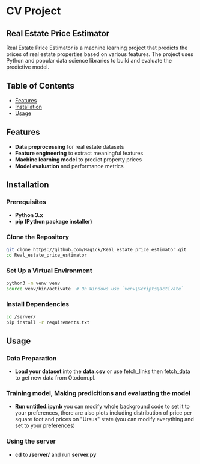 # CV Project

## Real Estate Price Estimator

Real Estate Price Estimator is a machine learning project that predicts the prices of real estate properties based on various features. The project uses Python and popular data science libraries to build and evaluate the predictive model.

## Table of Contents
- [Features](#features)
- [Installation](#installation)
- [Usage](#usage)
## Features

- **Data preprocessing** for real estate datasets
- **Feature engineering** to extract meaningful features
- **Machine learning model** to predict property prices
- **Model evaluation** and performance metrics

## Installation

### Prerequisites

- **Python 3.x**
- **pip (Python package installer)**

### Clone the Repository

```bash
git clone https://github.com/Mag1ck/Real_estate_price_estimator.git
cd Real_estate_price_estimator
```

### Set Up a Virtual Environment
```bash
python3 -m venv venv
source venv/bin/activate  # On Windows use `venv\Scripts\activate`
```

### Install Dependencies
```bash
cd /server/
pip install -r requirements.txt
```

## Usage

### Data Preparation

- **Load your dataset** into the **data.csv** or use fetch_links then fetch_data to get new data from Otodom.pl.

### Training model, Making predicitions and evaluating the model

- **Run untitled.ipynb** you can modify whole background code to set it to your preferences, there are also plots including distribution of price per square foot and prices on "Ursus" state (you can modify everything and set to your preferences)

### Using the server

- **cd** to **/server/** and run **server.py**
